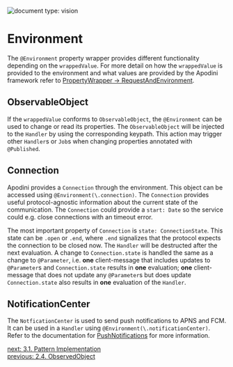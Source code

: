 ![document type: vision](https://apodini.github.io/resources/markdown-labels/document_type_vision.svg)

# Environment

The `@Environment` property wrapper provides different functionality depending on the `wrappedValue`. For more detail on how the `wrappedValue` is provided to the environment and what values are provided by the Apodini framework refer to [PropertyWrapper -> RequestAndEnvironment](../../PropertyWrapper/RequestAndEnvironment.md).

## ObservableObject

If the `wrappedValue` conforms to `ObservableObject`, the `@Environment` can be used to change or read its properties. The `ObservableObject` will be injected to the `Handler` by using the corresponding keypath. This action may trigger other `Handler`s or `Job`s when changing properties annotated with `@Published`.

## Connection

Apodini provides a `Connection` through the environment. This object can be accessed using `@Environment(\.connection)`. The `Connection` provides useful protocol-agnostic information about the current state of the communication. The `Connection` could provide a `start: Date` so the service could e.g. close connections with an timeout error.

The most important property of `Connection` is `state: ConnectionState`. This state can be `.open` or `.end`, where `.end` signalizes that the protocol expects the connection to be closed now. The `Handler` will be destructed after the next evaluation. A change to `Connection.state` is handled the same as a change to `@Parameter`, i.e. **one** client-message that includes updates to `@Parameter`s and `Connection.state` results in **one** evaluation; **one** client-message that does not update any `@Parameter`s but does update `Connection.state` also results in **one** evaluation of the `Handler`.

## NotificationCenter

The `NotficationCenter` is used to send push notifications to APNS and FCM. It can be used in a `Handler` using `@Environment(\.notificationCenter)`. Refer to the documentation for [PushNotifications](./../../AdditionalFunctionality/PushNotifications.md) for more information.

[next: 3.1. Pattern Implementation](../3.%20Pattern%20Implementation/3.1.%20Pattern%20Implementation.md)  
[previous: 2.4. ObservedObject](./2.4.%20ObservedObject.md)
